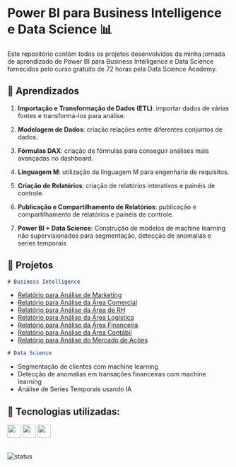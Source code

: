 # Power BI para Business Intelligence e Data Science 📊 

Este repositório contém todos os projetos desenvolvidos da minha jornada de aprendizado de Power BI para Business Intelligence e Data Science fornecidos pelo curso gratuito de 72 horas pela Data Science Academy.

## :pushpin: Aprendizados

1. **Importação e Transformação de Dados (ETL)**: importar dados de várias fontes e transformá-los para análise.
   
3. **Modelagem de Dados**: criação relações entre diferentes conjuntos de dados.
   
5. **Fórmulas DAX**: criação de fórmulas para conseguir análises mais avançadas no dashboard.
   
7. **Linguagem M**: utilização da linguagem M para engenharia de requisitos.

8. **Criação de Relatórios**: criação de relatórios interativos e painéis de controle.

9. **Publicação e Compartilhamento de Relatórios**: publicação e compartilhamento de relatórios e painéis de controle.

10. **Power BI + Data Science**: Construção de modelos de machine learning não supervisionados para segmentação, detecção de anomalias e series temporais

## :pushpin: Projetos

```Markdown
# Business Intelligence
```
* <a href='https://app.powerbi.com/links/IZZXx7Zm8u?ctid=38f6f6e1-e721-4072-b879-9c90b41d8ac7&pbi_source=linkShare&bookmarkGuid=7b9501cd-0077-4f01-b1e4-81457be30ad8'>Relatório para Análise de Marketing</a>
* <a href='https://app.powerbi.com/links/Q5SSVoFAhU?ctid=38f6f6e1-e721-4072-b879-9c90b41d8ac7&pbi_source=linkShare'>Relatório para Análise da Área Comercial</a>
* <a href='https://app.powerbi.com/links/h2TmUK9Dic?ctid=38f6f6e1-e721-4072-b879-9c90b41d8ac7&pbi_source=linkShare&bookmarkGuid=aff999e5-f55c-41ad-b66b-20437a31c680'>Relatório para Análise da Área de RH</a>
* <a href='https://app.powerbi.com/links/ugYEd6zRMK?ctid=38f6f6e1-e721-4072-b879-9c90b41d8ac7&pbi_source=linkShare'>Relatório para Análise da Área Logística</a>
* <a href='https://app.powerbi.com/links/trC9yS4aNy?ctid=38f6f6e1-e721-4072-b879-9c90b41d8ac7&pbi_source=linkShare&bookmarkGuid=d63f91fc-3ca5-4f2a-b623-7e2dcb715291'>Relatório para Análise da Área Financeira</a>
* <a href='https://app.powerbi.com/links/nfmoH_BgJi?ctid=38f6f6e1-e721-4072-b879-9c90b41d8ac7&pbi_source=linkShare'>Relatório para Análise da Área Contábil</a>
* <a href='https://app.powerbi.com/links/JELpfZET4v?ctid=38f6f6e1-e721-4072-b879-9c90b41d8ac7&pbi_source=linkShare'>Relatório para Análise do Mercado de Ações</a>
  
```Markdown
# Data Science
```
* Segmentação de clientes com machine learning
* Detecção de anomalias em transações financeiras com machine learning
* Análise de Series Temporais usando IA 


## :pushpin: Tecnologias utilizadas:
<img height='30px' src='https://img.shields.io/badge/python-0000FF?style=for-the-badge&logo=python&logoColor=yellow'/>
<img height='30px' src='https://img.shields.io/badge/R Language-3B3B3B?style=for-the-badge&logo=R&logoColor=white'/>
<img height='30px' src='https://img.shields.io/badge/Power BI-FFCC00?style=for-the-badge&logo=powerbi&logoColor=black'/>

## 

![status](http://img.shields.io/static/v1?label=STATUS&message=CONCLUÍDO&color=GREEN&style=for-the-badge)

